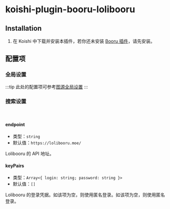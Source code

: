 # koishi-plugin-booru-lolibooru

## Installation

1. 在 Koishi 中下载并安装本插件，若你还未安装 [Booru 插件](../index.md)，请先安装。

## 配置项

### 全局设置

:::tip
此处的配置项可参考[图源全局设置](../config#图源全局设置)
:::

### 搜索设置

<br>

#### endpoint

- 类型：`string`
- 默认值：`https://lolibooru.moe/`

Lolibooru 的 API 地址。

#### keyPairs

- 类型：`Array<{ login: string; password: string }>`
- 默认值：`[]`

Lolibooru 的登录凭据。如该项为空，则使用匿名登录。如该项为空，则使用匿名登录。
